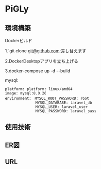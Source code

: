 # PiGLy

## 環境構築
Dockerビルド

  1.`git clone git@github.com:差し替えます
  
  2.DockerDesktopアプリを立ち上げる
  
  3.docker-compose up -d --build

  mysql:
  
    platform: platform: linux/amd64
    image: mysql:8.0.26
    environment:　MYSQL_ROOT_PASSWORD: root
                  MYSQL_DATABASE: laravel_db
                  MYSQL_USER: laravel_user
                  MYSQL_PASSWORD: laravel_pass
    
## 使用技術
## ER図
## URL
